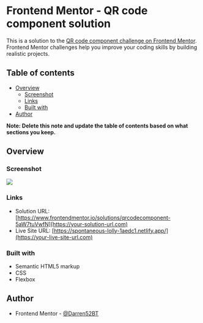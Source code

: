 # Frontend Mentor - QR code component solution

This is a solution to the [QR code component challenge on Frontend Mentor](https://www.frontendmentor.io/challenges/qr-code-component-iux_sIO_H). Frontend Mentor challenges help you improve your coding skills by building realistic projects.

## Table of contents

- [Overview](#overview)
  - [Screenshot](#screenshot)
  - [Links](#links)
  - [Built with](#built-with)
- [Author](#author)

**Note: Delete this note and update the table of contents based on what sections you keep.**

## Overview

### Screenshot

![](https://media.discordapp.net/attachments/781218894294941706/1134720994968350800/image.png?width=1440&height=630)

### Links

- Solution URL: [https://www.frontendmentor.io/solutions/qrcodecomponent-5aW7tuVwfN](https://your-solution-url.com)
- Live Site URL: [https://spontaneous-lolly-1aedc1.netlify.app/](https://your-live-site-url.com)

### Built with

- Semantic HTML5 markup
- CSS
- Flexbox

## Author

- Frontend Mentor - [@Darren52BT](https://www.frontendmentor.io/profile/Darren52BT)
